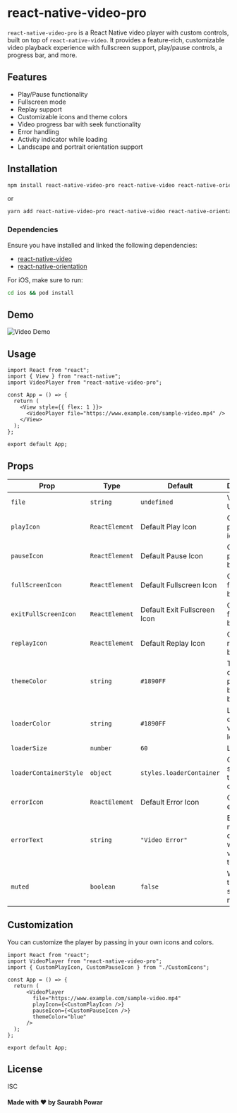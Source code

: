 # react-native-video-pro

`react-native-video-pro` is a React Native video player with custom controls, built on top of `react-native-video`. It provides a feature-rich, customizable video playback experience with fullscreen support, play/pause controls, a progress bar, and more.

## Features

- Play/Pause functionality
- Fullscreen mode
- Replay support
- Customizable icons and theme colors
- Video progress bar with seek functionality
- Error handling
- Activity indicator while loading
- Landscape and portrait orientation support

## Installation

```sh
npm install react-native-video-pro react-native-video react-native-orientation
```

or

```sh
yarn add react-native-video-pro react-native-video react-native-orientation
```

### Dependencies

Ensure you have installed and linked the following dependencies:

- [react-native-video](https://github.com/react-native-video/react-native-video)
- [react-native-orientation](https://github.com/yamill/react-native-orientation)

For iOS, make sure to run:

```sh
cd ios && pod install
```

## Demo
![Video Demo](https://media4.giphy.com/media/v1.Y2lkPTc5MGI3NjExc3dob3h5OHZueXo5aW12NThpeDBnYXgzY2FqZm9xdzQxa2NsZDFkdiZlcD12MV9pbnRlcm5hbF9naWZfYnlfaWQmY3Q9Zw/q7KIcLp9K4qoazDf6M/giphy.gif)

## Usage

```tsx
import React from "react";
import { View } from "react-native";
import VideoPlayer from "react-native-video-pro";

const App = () => {
  return (
    <View style={{ flex: 1 }}>
      <VideoPlayer file="https://www.example.com/sample-video.mp4" />
    </View>
  );
};

export default App;
```

## Props

| Prop                 | Type           | Default             | Description |
|----------------------|---------------|---------------------|-------------|
| `file`              | `string`       | `undefined`         | Video file URL |
| `playIcon`          | `ReactElement` | Default Play Icon   | Custom play button icon |
| `pauseIcon`         | `ReactElement` | Default Pause Icon  | Custom pause button icon |
| `fullScreenIcon`    | `ReactElement` | Default Fullscreen Icon | Custom fullscreen button icon |
| `exitFullScreenIcon`| `ReactElement` | Default Exit Fullscreen Icon | Custom exit fullscreen button icon |
| `replayIcon`        | `ReactElement` | Default Replay Icon | Custom replay button icon |
| `themeColor`        | `string`       | `#1890FF`           | Theme color for progress bar and buttons |
| `loaderColor`       | `string`       | `#1890FF`           | Loader color when video is loading |
| `loaderSize`        | `number`       | `60`                | Loader size |
| `loaderContainerStyle` | `object`    | `styles.loaderContainer` | Custom styles for the loader container |
| `errorIcon`         | `ReactElement` | Default Error Icon  | Custom error icon |
| `errorText`         | `string`       | `"Video Error"`     | Error message to display when the video fails to load |
| `muted`             | `boolean`      | `false`             | Whether the video should start muted |

## Customization

You can customize the player by passing in your own icons and colors.

```tsx
import React from "react";
import VideoPlayer from "react-native-video-pro";
import { CustomPlayIcon, CustomPauseIcon } from "./CustomIcons";

const App = () => {
  return (
      <VideoPlayer
        file="https://www.example.com/sample-video.mp4"
        playIcon={<CustomPlayIcon />}
        pauseIcon={<CustomPauseIcon />}
        themeColor="blue"
      />
  );
};

export default App;
```

## License

ISC


#### Made with ❤️ by Saurabh Powar

